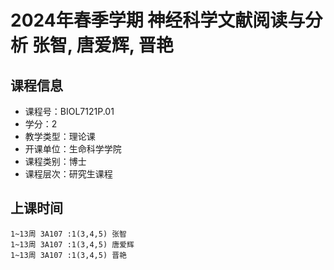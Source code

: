 # 2024年春季学期 神经科学文献阅读与分析 张智, 唐爱辉, 晋艳






## 课程信息

- 课程号：BIOL7121P.01
- 学分：2
- 教学类型：理论课
- 开课单位：生命科学学院
- 课程类别：博士
- 课程层次：研究生课程

## 上课时间

```
1~13周 3A107 :1(3,4,5) 张智
1~13周 3A107 :1(3,4,5) 唐爱辉
1~13周 3A107 :1(3,4,5) 晋艳
```

